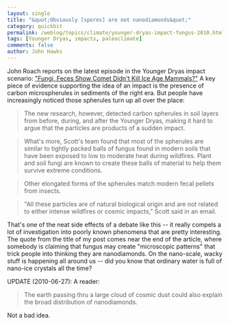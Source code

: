 ```yaml
---
layout: single 
title: "&quot;Obviously [spores] are not nanodiamonds&quot;" 
category: quickbit
permalink: /weblog/topics/climate/younger-dryas-impact-fungus-2010.html
tags: [Younger Dryas, impacts, paleoclimate] 
comments: false 
author: John Hawks 
---
```


John Roach reports on the latest episode in the Younger Dryas impact scenario: <a href="http://news.nationalgeographic.com/news/2010/06/100622-science-environment-wildfires-cooling-ice-age-extinctions/">"Fungi, Feces Show Comet Didn't Kill Ice Age Mammals?"</a> A key piece of evidence supporting the idea of an impact is the presence of carbon microspherules in sediments of the right era. But people have increasingly noticed those spherules turn up all over the place: 

<blockquote>The new research, however, detected carbon spherules in soil layers from before, during, and after the Younger Dryas, making it hard to argue that the particles are products of a sudden impact.</blockquote>

<blockquote>What's more, Scott's team found that most of the spherules are similar to tightly packed balls of fungus found in modern soils that have been exposed to low to moderate heat during wildfires. Plant and soil fungi are known to create these balls of material to help them survive extreme conditions.</blockquote>

<blockquote>Other elongated forms of the spherules match modern fecal pellets from insects.</blockquote>

<blockquote>"All these particles are of natural biological origin and are not related to either intense wildfires or cosmic impacts," Scott said in an email.</blockquote>

That's one of the neat side effects of a debate like this -- it really compels a lot of investigation into poorly known phenomena that are pretty interesting. The quote from the title of my post comes near the end of the article, where somebody is claiming that fungus may create "microscopic patterns" that trick people into thinking they are nanodiamonds. On the nano-scale, wacky stuff is happening all around us -- did you know that ordinary water is full of nano-ice crystals all the time? 

UPDATE (2010-06-27): A reader: 

<blockquote>The earth passing thru a large cloud of cosmic dust could also explain the broad distribution of nanodiamonds.</blockquote>

Not a bad idea. 

